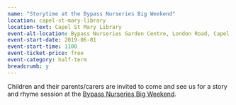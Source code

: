 ```yaml
---
name: "Storytime at the Bypass Nurseries Big Weekend"
location: capel-st-mary-library
location-text: Capel St Mary Library
event-alt-location: Bypass Nurseries Garden Centre, London Road, Capel St Mary, IP9 2JR
event-start-date: 2019-06-01
event-start-time: 1100
event-ticket-price: free
event-category: half-term
breadcrumb: y
---
```


Children and their parents/carers are invited to come and see us for a story and rhyme session at the [Bypass Nurseries Big Weekend](https://bypassnurseries.co.uk/2019/05/bypass-big-weekend/).
